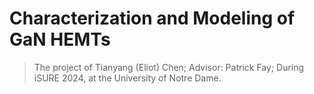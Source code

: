 # Characterization and Modeling of GaN HEMTs
 
> The project of Tianyang (Eliot) Chen;
> Advisor: Patrick Fay;
> During iSURE 2024, at the University of Notre Dame.
